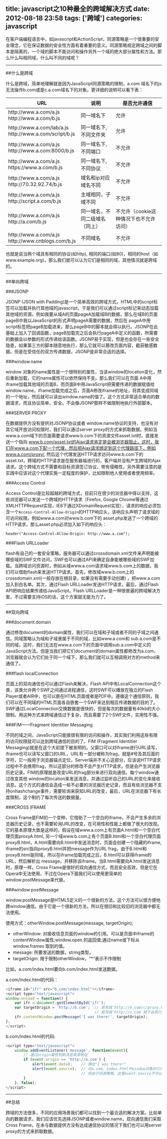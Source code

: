 title: javascript之10种最全的跨域解决方式
date: 2012-08-18 23:58
tags: ['跨域']
categories: javascript
-----------------------------

在客户端编程语言中，如javascript和ActionScript，同源策略是一个很重要的安全理念，它在保证数据的安全性方面有着重要的意义。同源策略规定跨域之间的脚本是隔离的，一个域的脚本不能访问和操作另外一个域的绝大部分属性和方法。那么什么叫相同域，什么叫不同的域呢？

***********************************************************************
##什么是跨域

什么是跨域，简单地理解就是因为JavaScript同源策略的限制，a.com 域名下的js无法操作b.com或是c.a.com域名下的对象。更详细的说明可以看下表：

<table>
	<thead>
		<tr>
			<th>URL</th>
			<th>说明</th>
			<th>是否允许通信</th>
		</tr>
	</thead>
	<tbody>
		<tr>
			<td>http://www.a.com/a.js <br>http://www.a.com/b.js</td>
			<td>同一域名下</td>
			<td>允许</td>
		</tr>
		<tr>
			<td>http://www.a.com/lab/a.js <br>http://www.a.com/script/b.js</td>
			<td>同一域名下,不同文件夹</td>
			<td>允许</td>
		</tr>
		<tr>
			<td>http://www.a.com/a.js <br>http://www.a.com:8000/b.js</td>
			<td>同一域名下,不同端口</td>
			<td>不允许</td>
		</tr>
		<tr>
			<td>http://www.a.com/a.js <br>https://www.a.com/b.js</td>
			<td>同一域名下,不同协议</td>
			<td>不允许</td>
		</tr>
		<tr>
			<td>http://www.a.com/a.js <br>http://70.32.92.74/b.js</td>
			<td>域名和ip对应域名不同</td>
			<td>不允许</td>
		</tr>
		<tr>
			<td>http://www.a.com/a.js <br>http://script.a.com/b.js</td>
			<td>主域相同，子域不同</td>
			<td>不允许</td>
		</tr>
		<tr>
			<td>http://www.a.com/a.js <br>http://a.com/b.js</td>
			<td>同一域名，不同二级域名（同上）</td>
			<td>不允许（cookie这种情况下也不允许访问）</td>
		</tr>
		<tr>
			<td>http://www.a.com/a.js <br>http://www.cnblogs.com/b.js</td>
			<td>不同域名</td>
			<td>不允许</td>
		</tr>
	</tbody>
</table>

也就是说当两个域具有相同的协议(如http), 相同的端口(如80)，相同的host（如www.example.org)，那么我们就可以认为它们是相同的域，其他情况就是跨域的。

**********************************************************************
##单向跨域

###JSONP

JSONP (JSON with Padding)是一个简单高效的跨域方式，HTML中的script标签可以加载并执行其他域的javascript，于是我们可以通过script标记来动态加载其他域的资源。例如我要从域A的页面pageA加载域B的数据，那么在域B的页面pageB中我以JavaScript的形式声明pageA需要的数据，然后在 pageA中用script标签把pageB加载进来，那么pageB中的脚本就会得以执行。JSONP在此基础上加入了回调函数，pageB加载完之后会执行pageA中定义的函数，所需要的数据会以参数的形式传递给该函数。JSONP易于实现，但是也会存在一些安全隐患，如果第三方的脚本随意地执行，那么它就可以篡改页面内容，截获敏感数据。但是在受信任的双方传递数据，JSONP是非常合适的选择。

###window.name

window 对象的name属性是一个很特别的属性，当该window的location变化，然后重新加载，它的name属性可以依然保持不变。那么我们可以在页面 A中用iframe加载其他域的页面B，而页面B中用JavaScript把需要传递的数据赋值给window.name，iframe加载完成之后，页面A修改iframe的地址，将其变成同域的一个地址，然后就可以读出window.name的值了。这个方式非常适合单向的数据请求，而且协议简单、安全。不会像JSONP那样不做限制地执行外部脚本。

###SERVER PROXY

在数据提供方没有提供对JSONP协议或者 window.name协议的支持，也没有对其它域开放访问权限时，我们可以通过server proxy的方式来抓取数据。例如当www.a.com域下的页面需要请求www.b.com下的资源文件asset.txt时，直接发送一个指向 www.b.com/asset.txt的Ajax请求肯定是会被浏览器阻止。这时，我们在www.a.com下配一个代理，然后把Ajax请求绑定到这个代理路径下，例如www.a.com/proxy/, 然后这个代理发送HTTP请求访问www.b.com下的asset.txt，跨域的HTTP请求是在服务器端进行的，客户端并没有产生跨域的Ajax请求。这个跨域方式不需要和目标资源签订协议，带有侵略性，另外需要注意的是实践中应该对这个代理实施一定程度的保护，比如限制他人使用或者使用频率。

###Access Control

Access Control是比较超越的跨域方式，目前只在很少的浏览器中得以支持，这些浏览器可以发送一个跨域的HTTP请求（Firefox, Google Chrome等通过XMLHTTPRequest实现，IE8下通过XDomainRequest实现），请求的响应必须包含一个`Access-Control-Allow-Origin`的HTTP响应头，该响应头声明了请求域的可访问权限。例如www.a.com对www.b.com下的 asset.php发送了一个跨域的HTTP请求，那么asset.php必须加入如下的响应头： 
```shell
header("Access-Control-Allow-Origin: http://www.a.com");
```

###Flash URLLoader

flash有自己的一套安全策略，服务器可以通过crossdomain.xml文件来声明能被哪些域的SWF文件访问，SWF也可以通过API来确定自身能被哪些域的SWF加载。当跨域访问资源时，例如从域www.a.com请求域www.b.com上的数据，我们可以借助flash来发送HTTP请求。首先，修改域www.b.com上的crossdomain.xml(一般存放在根目录，如果没有需要手动创建) ，把www.a.com加入到白名单。其次，通过Flash URLLoader发送HTTP请求，最后，通过Flash API把响应结果传递给JavaScript。Flash URLLoader是一种很普遍的跨域解决方案，不过需要支持iOS的话，这个方案就无能为力了。


***********************************************************************
##双向跨域

###document.domain

通过修改document的domain属性，我们可以在域和子域或者不同的子域之间通信。同域策略认为域和子域隶属于不同的域，比如www.a.com和 sub.a.com是不同的域，这时，我们无法在www.a.com下的页面中调用sub.a.com中定义的JavaScript方法。但是当我们把它们document的domain属性都修改为a.com，浏览器就会认为它们处于同一个域下，那么我们就可以互相调用对方的method来通信了。

###flash localConnection

页面上的双向通信也可以通过Flash来解决，Flash API中有LocalConnection这个类，该类允许两个SWF之间通过进程通信，这时SWF可以播放在独立的Flash Player或者AIR中，也可以嵌在HTML页面或者是PDF中。遵循这个通信原则，我们可以在不同域的HTML页面各自嵌套一个SWF来达到相互传递数据的目的了。SWF通过LocalConnection交换数据是很快的，但是每次的数据量有40kb的大小限制。用这种方式来跨域通信过于复杂，而且需要了2个SWF文件，实用性不强。

###FIM——Fragment Identitier Messaging

不同的域之间，JavaScript只能做很有限的访问和操作，其实我们利用这些有限的访问权限就可以达到跨域通信的目的了。FIM (Fragment Identitier Messaging)就是在这个大前提下被发明的。父窗口可以对iframe进行URL读写，iframe也可以读写父窗口的URL，URL有一部分被称为frag，就是#号及其后面的字符，它一般用于浏览器锚点定位，Server端并不关心这部分，应该说HTTP请求过程中不会携带frag，所以这部分的修改不会产生HTTP请求，但是会产生浏览器历史记录。FIM的原理就是改变URL的frag部分来进行双向通信。每个window通过改变其他 window的location来发送消息，并通过监听自己的URL的变化来接收消息。这个方式的通信会造成一些不必要的浏览器历史记录，而且有些浏览器不支持onhashchange事件，需要轮询来获知URL的改变，最后，URL在浏览器下有长度限制，这个制约了每次传送的数据量。

###CROSS IFRAME

Cross Frame是FIM的一个变种，它借助了一个空白的iframe，不会产生多余的浏览器历史记录，也不需要轮询URL的改变，在可用性和性能上都做了很大的改观。它的基本原理大致是这样的，假设在域www.a.com上有页面A.html和一个空白代理页面proxyA.html, 另一个域www.b.com上有个页面B.html和一个空白代理页面proxyB.html，A.html需要向B.html中发送消息时，页面会创建一个隐藏的iframe, iframe的src指向proxyB.html并把message作为URL frag，由于B.html和proxyB.html是同域，所以在iframe加载完成之后，B.html可以获得iframe的URL，然后解析出 message，并移除该iframe。当B.html需要向A.html发送消息时，原理一样。Cross Frame是很好的双向通信方式，而且安全高效，但是它在Opera中无法使用，不过在Opera下面我们可以使用更简单的 window.postMessage来代替。

###window postMessage

window.postMessage是HTML5定义的一个很新的方法，这个方法可以很方便地跨window通信。由于它是一个很新的方法，所以在很旧和比较旧的浏览器中都无法使用。

使用方式：otherWindow.postMessage(message, targetOrigin);
+ otherWindow: 对接收信息页面的window的引用。可以是页面中iframe的contentWindow属性;window.open 的返回值;通过name或下标从window.frames 取到的值。
+ message: 所要发送的数据，string类型。
+ targetOrigin: 用于限制otherWindow，“*”表示不作限制

比如，a.com/index.html要向b.com/index.html发送数据。

a.com/index.html的代码：
```javascript
<iframe id="ifr" src="b.com/index.html"></iframe>
<script type="text/javascript">
window.onload = function() {
    var ifr = document.getElementById('ifr');
    var targetOrigin = 'http://b.com';  // 若写成'http://b.com/c/proxy.html'效果一样
                                        // 若写成'http://c.com'就不会执行postMessage了
    ifr.contentWindow.postMessage('I was there!', targetOrigin);
};
</script>
```
b.com/index.html的代码:
```javascript
<script type="text/javascript">
    window.addEventListener('message', function(event){
        // 通过origin属性判断消息来源地址
        if (event.origin == 'http://a.com') {
            alert(event.data);    // 弹出"I was there!"
            alert(event.source);  // 对a.com、index.html中window对象的引用
                                  // 但由于同源策略，这里event.source不可以访问window对象
        }
    }, false);
</script>
```

*********************************************************************
##总结

跨域的方法很多，不同的应用场景我们都可以找到一个最合适的解决方案。比如单向的数据请求，我们应该优先选择JSONP或者window.name，双向通信我们采取Cross Frame，在未与数据提供方没有达成通信协议的情况下我们也可以用server proxy的方式来抓取数据。